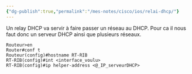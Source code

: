 ```yaml
---
{"dg-publish":true,"permalink":"/mes-notes/cisco/ios/relai-dhcp/"}
---
```


Un relay DHCP va servir à faire passer un réseau au DHCP.
Pour ca il nous faut donc un serveur DHCP ainsi que plusieurs réseaux.

```IOS
Routeur>en
Router#conf t
Routeur(config)#hostname RT-RIB
RT-RIB(config)#int <interface_voulu>
RT-RIB(config)#ip helper-address <@_IP_serveurDHCP>
```

